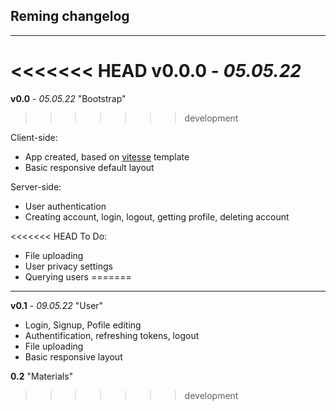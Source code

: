 ## Reming changelog
---
<<<<<<< HEAD
**v0.0.0** - *05.05.22* 
=======
**v0.0** - *05.05.22*
"Bootstrap"
>>>>>>> development

Client-side:
* App created, based on [vitesse](https://github.com/antfu/vitesse) template
* Basic responsive default layout

Server-side:
* User authentication
* Creating account, login, logout, getting profile, deleting account

<<<<<<< HEAD
To Do:
* File uploading
* User privacy settings
* Querying users
=======
---
**v0.1** - *09.05.22*
"User"

* Login, Signup, Pofile editing
* Authentification, refreshing tokens, logout
* File uploading
* Basic responsive layout

**0.2**
"Materials"
>>>>>>> development
